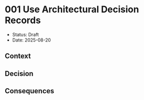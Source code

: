 # 001 Use Architectural Decision Records

* Status: Draft
* Date: 2025-08-20 

## Context

## Decision

## Consequences